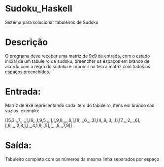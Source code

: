 # Sudoku_Haskell
Sistema para solucionar tabuleiros de Sudoku

# Descrição 
O programa deve receber uma matriz de 9x9 de entrada, com o estado inicial de um tabuleiro de
sudoku, preencher os espaços em branco de acordo com a regra do sudoku e imprimir na tela a
matriz com todos os espaços preenchidos.

# Entrada: 
Matriz de 9x9 representando cada item do tabuleiro, itens em branco são vazios.
exemplo: 

[[5,3,,,7,,,,,],[6,,,1,9,5,,,,],[,9,8,,,,,6,],[8,,,,6,,,,3],[4,,8,,3,,,1],[7,,,,2,,,,6],[,6,,,,,2,8,],[,,,4,1,9,,,5],[,,,,8,,,7,9]]

# Saída: 
Tabuleiro completo com os números da mesma linha separados por espaço 


